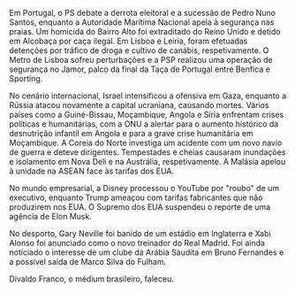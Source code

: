 Em Portugal, o PS debate a derrota eleitoral e a sucessão de Pedro Nuno Santos, enquanto a Autoridade Marítima Nacional apela à segurança nas praias. Um homicida do Bairro Alto foi extraditado do Reino Unido e detido em Alcobaça por caça ilegal. Em Lisboa e Leiria, foram efetuadas detenções por tráfico de droga e cultivo de canábis, respetivamente. O Metro de Lisboa sofreu perturbações e a PSP realizou uma operação de segurança no Jamor, palco da final da Taça de Portugal entre Benfica e Sporting.

No cenário internacional, Israel intensificou a ofensiva em Gaza, enquanto a Rússia atacou novamente a capital ucraniana, causando mortes. Vários países como a Guiné-Bissau, Moçambique, Angola e Síria enfrentam crises políticas e humanitárias, com a ONU a alertar para o aumento histórico da desnutrição infantil em Angola e para a grave crise humanitária em Moçambique. A Coreia do Norte investiga um acidente com um novo navio de guerra e deteve dirigentes. Tempestades e cheias causaram inundações e isolamento em Nova Deli e na Austrália, respetivamente. A Malásia apelou à unidade na ASEAN face às tarifas dos EUA.

No mundo empresarial, a Disney processou o YouTube por "roubo" de um executivo, enquanto Trump ameaçou com tarifas fabricantes que não produzirem nos EUA. O Supremo dos EUA suspendeu o reporte de uma agência de Elon Musk.

No desporto, Gary Neville foi banido de um estádio em Inglaterra e Xabi Alonso foi anunciado como o novo treinador do Real Madrid. Foi ainda noticiado o interesse de um clube da Arábia Saudita em Bruno Fernandes e a possível saída de Marco Silva do Fulham.

Divaldo Franco, o médium brasileiro, faleceu.